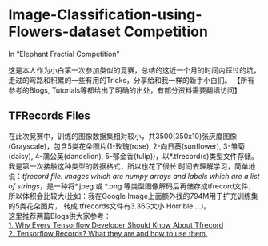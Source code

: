 # Image-Classification-using-Flowers-dataset Competition
In “Elephant Fractial Competition”

这是本人作为小白第一次参加类似的竞赛，总结的这近一个月的时间内踩过的坑，走过的弯路和积累的一些有用的Tricks，分享给和我一样的新手小白们。
【所有参考的Blogs, Tutorials等都给出了明确的出处，有部分资料需要翻墙访问】  


## TFRecords Files
在此次竞赛中，训练的图像数据集相对较小，共3500(350x10)张灰度图像(Grayscale)，包含5类花朵图片(1-玫瑰(rose), 2-向日葵(sunflower), 
3-雏菊(daisy), 4-蒲公英(dandelion), 5-郁金香(tulip))，以*.tfrecord(s)类型文件存储。我是第一次接触这种类型的数据格式，所以也花了很长
时间去理解学习，简单地说：*tfrecord file: images which are numpy arrays and labels which are a list of strings*，是一种将*.jpeg 
或 *.png 等类型图像解码后再储存成tfrecord文件，所以体积会比较大(比如：我在Google Image上面额外找的794M用于扩充训练集的5类花朵图片，
转成.tfrecords文件有3.36G大小 Horrible....)。  
这里推荐两篇Blogs供大家参考：  
[1. Why Every Tensorflow Developer Should Know About Tfrecord](https://www.skcript.com/svr/why-every-tensorflow-developer-should-know-about-tfrecord/)  
[2. Tensorflow Records? What they are and how to use them.](https://medium.com/mostly-ai/tensorflow-records-what-they-are-and-how-to-use-them-c46bc4bbb564)  

## 

